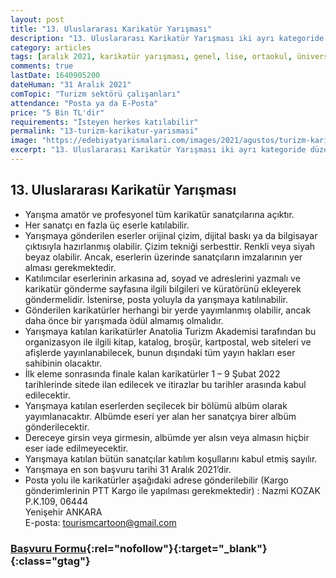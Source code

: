 ```yaml
---
layout: post
title: "13. Uluslararası Karikatür Yarışması"
description: "13. Uluslararası Karikatür Yarışması iki ayrı kategoride düzenlenmektedir."
category: articles
tags: [aralık 2021, karikatür yarışması, genel, lise, ortaokul, üniversite, ilkokul]
comments: true
lastDate: 1640905200    
dateHuman: "31 Aralık 2021"
comTopic: "Turizm sektörü çalışanları"
attendance: "Posta ya da E-Posta"
price: "5 Bin TL'dir"
requirements: "İsteyen herkes katılabilir"
permalink: "13-turizm-karikatur-yarismasi"
image: "https://edebiyatyarismalari.com/images/2021/agustos/turizm-karikatur-yarismasi.jpg"
excerpt: "13. Uluslararası Karikatür Yarışması iki ayrı kategoride düzenlenmektedir."
---
```


## 13. Uluslararası Karikatür Yarışması
- Yarışma amatör ve profesyonel tüm karikatür sanatçılarına açıktır.
- Her sanatçı en fazla üç eserle katılabilir.
- Yarışmaya gönderilen eserler orijinal çizim, dijital baskı ya da bilgisayar çıktısıyla hazırlanmış olabilir. Çizim tekniği serbesttir. Renkli veya siyah beyaz olabilir. Ancak, eserlerin üzerinde sanatçıların imzalarının yer alması gerekmektedir.
- Katılımcılar eserlerinin arkasına ad, soyad ve adreslerini yazmalı ve karikatür gönderme sayfasına ilgili bilgileri ve küratörünü ekleyerek göndermelidir. İstenirse, posta yoluyla da yarışmaya katılınabilir.
- Gönderilen karikatürler herhangi bir yerde yayımlanmış olabilir, ancak daha önce bir yarışmada ödül almamış olmalıdır.
- Yarışmaya katılan karikatürler Anatolia Turizm Akademisi tarafından bu organizasyon ile ilgili kitap, katalog, broşür, kartpostal, web siteleri ve afişlerde yayınlanabilecek, bunun dışındaki tüm yayın hakları eser sahibinin olacaktır.
- İlk eleme sonrasında finale kalan karikatürler 1 – 9 Şubat 2022 tarihlerinde sitede ilan edilecek ve itirazlar bu tarihler arasında kabul edilecektir.
- Yarışmaya katılan eserlerden seçilecek bir bölümü albüm olarak yayımlanacaktır. Albümde eseri yer alan her sanatçıya birer albüm gönderilecektir.
- Dereceye girsin veya girmesin, albümde yer alsın veya almasın hiçbir eser iade edilmeyecektir.
- Yarışmaya katılan bütün sanatçılar katılım koşullarını kabul etmiş sayılır.
- Yarışmaya en son başvuru tarihi 31 Aralık 2021’dir.
- Posta yolu ile karikatürler aşağıdaki adrese gönderilebilir (Kargo gönderimlerinin PTT Kargo ile yapılması gerekmektedir) :
    Nazmi KOZAK  
    P.K.109, 06444  
    Yenişehir ANKARA  
    E-posta: tourismcartoon@gmail.com

### [Başvuru Formu](http://www.tourismcartoon.org/wp-content/uploads/2021/07/t%C4%B1klay%C4%B1n%C4%B1z.docx){:rel="nofollow"}{:target="_blank"}{:class="gtag"}